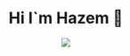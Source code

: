 <h1 align="center">Hi I`m Hazem 👋</h1>
<p align="center">
  <a href="https://www.linkedin.com/in/hazem-gamal-ah8"><img src="https://img.shields.io/badge/linkedin-%230177B5?style=falt&logo=linkeding&logoColor=white"/></a>
</p>

